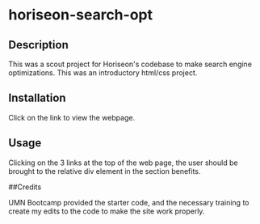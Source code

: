 # horiseon-search-opt
## Description
This was a scout project for Horiseon's codebase to make search engine optimizations. This was an introductory html/css project.

## Installation

Click on the link to view the webpage.

## Usage

Clicking on the 3 links at the top of the web page, the user should be brought to the relative div element in the section benefits.

##Credits

UMN Bootcamp provided the starter code, and the necessary training to create my edits to the code to make the site work properly.
